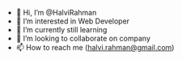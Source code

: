 - 👋 Hi, I’m @HalviRahman
- 👀 I’m interested in Web Developer
- 🌱 I’m currently still learning 
- 💞️ I’m looking to collaborate on company
- 📫 How to reach me (halvi.rahman@gmail.com)

<!---
HalviRahman/HalviRahman is a ✨ special ✨ repository because its `README.md` (this file) appears on your GitHub profile.
You can click the Preview link to take a look at your changes.
--->

